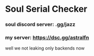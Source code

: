 # Soul Serial Checker

### soul discord server: .gg/jazz
### my server: https://dsc.gg/astralfn

well we not leaking only backends now
